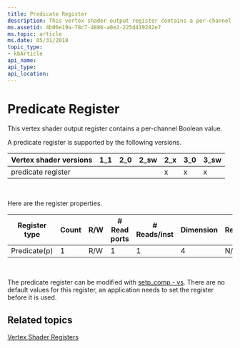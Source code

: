 ```yaml
---
title: Predicate Register
description: This vertex shader output register contains a per-channel Boolean value.
ms.assetid: 4b06e19a-78c7-4886-a0e2-225d419282e7
ms.topic: article
ms.date: 05/31/2018
topic_type: 
- kbArticle
api_name: 
api_type: 
api_location: 
---
```


# Predicate Register

This vertex shader output register contains a per-channel Boolean value.

A predicate register is supported by the following versions.



| Vertex shader versions | 1\_1 | 2\_0 | 2\_sw | 2\_x | 3\_0 | 3\_sw |
|------------------------|------|------|-------|------|------|-------|
| predicate register     |      |      |       | x    | x    | x     |



 

Here are the register properties.



| Register type | Count | R/W | \# Read ports | \# Reads/inst | Dimension | RelAddr | Defaults | Requires DCL |
|---------------|-------|-----|---------------|---------------|-----------|---------|----------|--------------|
| Predicate(p)  | 1     | R/W | 1             | 1             | 4         | N/A     | None     | N            |



 

The predicate register can be modified with [setp\_comp - vs](setp-comp---vs.md). There are no default values for this register, an application needs to set the register before it is used.

## Related topics

<dl> <dt>

[Vertex Shader Registers](dx9-graphics-reference-asm-vs-registers.md)
</dt> </dl>

 

 




